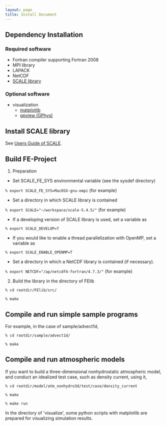 ```yaml
---
layout: page
title: Install Document
---
```


## Dependency Installation

### Required software

* Fortran compiler supporting Fortran 2008
* MPI library
* LAPACK
* NetCDF
* [SCALE library](https://scale.riken.jp)

### Optional software

* visualization
  * [matplotlib](https://matplotlib.org)
  * [gpview (GPhys)](http://ruby.gfd-dennou.org/products/gphys/)

## Install SCALE library
See [Users Guide of SCALE](https://scale.riken.jp/documents/index.html#users-guide).

## Build FE-Project

1. Preparation

  - Set SCALE_FE_SYS environmental variable (see the sysdef directory)

  `% export SCALE_FE_SYS=MacOSX-gnu-ompi` (for example)

  - Set a directory in which SCALE library is contained

  `% export SCALE="~/workspace/scale-5.4.5/"` (for example)

  - If a developing version of SCALE library is used, set a variable as

  `% export SCALE_DEVELOP=T`

  - If you would like to enable a thread parallelization with OpenMP, set a variable as 

  `% export SCALE_ENABLE_OPENMP=T`

  - Set a directory in which a NetCDF library is contained (if necessary).

  `% export NETCDF="/ap/netcdf4-fortran/4.7.3/"` (for example)

2. Build the library in the directory of FElib

 `% cd rootdir/FElib/src/`

 `% make`

## Compile and run simple sample programs

 For example, in the case of sample/advect1d, 
 
 `% cd rootdir/sample/advect1d/`

 `% make`

## Compile and run atmospheric models

 If you want to build a three-dimensional nonhydrostatic atmospheric model, 
 and conduct an idealized test case, such as density current, using it, 
 
 `% cd rootdir/model/atm_nonhydro3d/test/case/density_current`

 `% make`

 `% make run`

 In the directory of 'visualize', some python scripts with matplotlib are prepared for visualizing simulation results.
